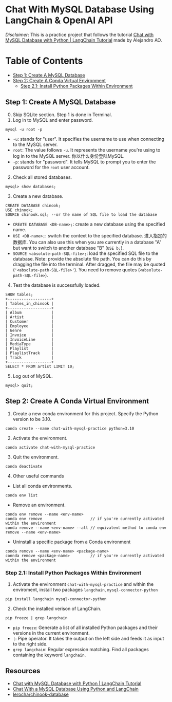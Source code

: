 # Chat With MySQL Database Using LangChain & OpenAI API
*Disclaimer*: This is a practice project that follows the tutorial [Chat with MySQL Database with Python | LangChain Tutorial](https://www.youtube.com/watch?v=9ccl1_Wu24Q&t=1203s&ab_channel=AlejandroAO-Software%26Ai) made by Alejandro AO.

# Table of Contents
* [Step 1: Create A MySQL Database](#step-1-create-a-mysql-database)
* [Step 2: Create A Conda Virtual Environment](#step-2-create-a-conda-virtual-environment)
  * [Step 2.1: Install Python Packages Within Environment](#step-21-install-python-packages-within-environment)

## Step 1: Create A MySQL Database
0. Skip SQLite section. Step 1 is done in Terminal.
1. Log in to MySQL and enter password.
```
mysql -u root -p
```
- `-u`: stands for "user". It specifies the username to use when connecting to the MySQL server.
- `root`: The value follows `-u`. It represents the username you're using to log in to the MySQL server. 你以什么身份登陆MySQL.
- `-p`: stands for "password". It tells MySQL to prompt you to enter the password for the `root` user account.
2. Check all stored databases.
```
mysql> show databases;
```
3. Create a new database.
```
CREATE DATABASE chinook;
USE chinook;
SOURCE chinook.sql; --or the name of SQL file to load the database
```
- `CREATE DATABASE <DB-name>;`: create a new database using the specified name.
- `USE <DB-name>;`: switch the context to the specified database. 进入指定的数据库. You can also use this when you are currently in a database "A" but want to switch to another database "B" (`USE b;`).
- `SOURCE <absolute-path-SQL-file>;`: load the specified SQL file to the database. Note: provide the absolute file path. You can do this by dragging the file into the terminal. After dragged, the file may be quoted (`'<absolute-path-SQL-file>'`). You need to remove quotes (`<absolute-path-SQL-file>`).
4. Test the database is successfully loaded.
```
SHOW tables;
+-------------------+
| Tables_in_chinook |
+-------------------+
| Album             |
| Artist            |
| Customer          |
| Employee          |
| Genre             |
| Invoice           |
| InvoiceLine       |
| MediaType         |
| Playlist          |
| PlaylistTrack     |
| Track             |
+-------------------+
SELECT * FROM artist LIMIT 10;
```
5. Log out of MySQL.
```
mysql> quit;
```

## Step 2: Create A Conda Virtual Environment
1. Create a new conda environment for this project. Specify the Python version to be 3.10.
```
conda create --name chat-with-mysql-practice python=3.10
```
2. Activate the environment.
```
conda activate chat-with-mysql-practice
```
3. Quit the environment.
```
conda deactivate
```
4. Other useful commands
- List all conda environments.
```
conda env list
```
- Remove an environment.
```
conda env remove --name <env-name>
conda env remove                     // if you're currently activated within the environment
conda remove --name <env-name> --all // equivalent method to conda env remove --name <env-name>
```
- Uninstall a specific package from a Conda environment
```
conda remove --name <env-name> <package-name>
connda remove <package-name>         // if you're currently activated within the environment
```
### Step 2.1: Install Python Packages Within Environment
1. Activate the environment `chat-with-mysql-practice` and within the enviroment, install two packages `langchain`, `mysql-connector-python`
```
pip install langchain mysql-connector-python
```
2. Check the installed verison of LangChain.
```
pip freeze | grep langchain
```
- `pip freeze`: Generate a list of all installed Python packages and their versions in the current environment.
- `|`: Pipe operator. It takes the output on the left side and feeds it as input to the right side.
- `grep langchain`: Regular expression matching. Find all packages containing the keyword `langchain`.



## Resources
- [Chat with MySQL Database with Python | LangChain Tutorial](https://www.youtube.com/watch?v=9ccl1_Wu24Q&t=1203s&ab_channel=AlejandroAO-Software%26Ai)
- [Chat With a MySQL Database Using Python and LangChain](https://alejandro-ao.com/chat-with-mysql-using-python-and-langchain/)
- [lerocha/chinook-database](https://github.com/lerocha/chinook-database)